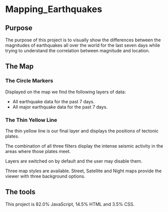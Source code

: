 # Mapping_Earthquakes

## Purpose 
The purpose of this project is to visually show the differences between the magnitudes of earthquakes all over the world for the last seven days while trying to 
understand the correlation between magnitude and location.

## The Map

### The Circle Markers

Displayed on the map we find the following layers of data: 

- All earthquake data for the past 7 days.
- All major earthquake data for the past 7 days. 

### The Thin Yellow Line
The thin yellow line is our final layer and displays the positions of tectonic plates. 

The combination of all three filters display the intense seismic activity in the areas where those plates meet. 

Layers are switched on by default and the user may disable them. 

Three map styles are available. Street, Satellite and Night maps provide the viewer with three background options. 

## The tools
This project is 82.0% JavaScript, 14.5% HTML and 3.5% CSS.
